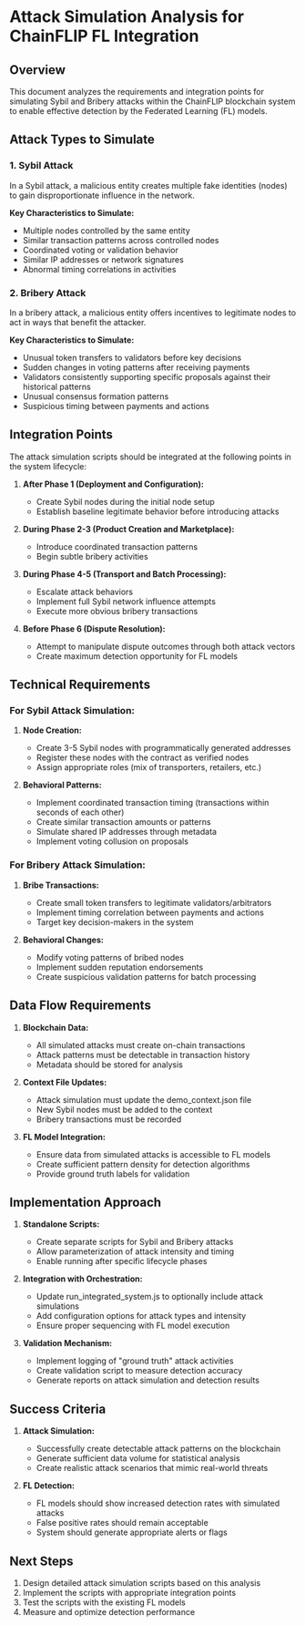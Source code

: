 # Attack Simulation Analysis for ChainFLIP FL Integration

## Overview

This document analyzes the requirements and integration points for simulating Sybil and Bribery attacks within the ChainFLIP blockchain system to enable effective detection by the Federated Learning (FL) models.

## Attack Types to Simulate

### 1. Sybil Attack

In a Sybil attack, a malicious entity creates multiple fake identities (nodes) to gain disproportionate influence in the network.

**Key Characteristics to Simulate:**
- Multiple nodes controlled by the same entity
- Similar transaction patterns across controlled nodes
- Coordinated voting or validation behavior
- Similar IP addresses or network signatures
- Abnormal timing correlations in activities

### 2. Bribery Attack

In a bribery attack, a malicious entity offers incentives to legitimate nodes to act in ways that benefit the attacker.

**Key Characteristics to Simulate:**
- Unusual token transfers to validators before key decisions
- Sudden changes in voting patterns after receiving payments
- Validators consistently supporting specific proposals against their historical patterns
- Unusual consensus formation patterns
- Suspicious timing between payments and actions

## Integration Points

The attack simulation scripts should be integrated at the following points in the system lifecycle:

1. **After Phase 1 (Deployment and Configuration):**
   - Create Sybil nodes during the initial node setup
   - Establish baseline legitimate behavior before introducing attacks

2. **During Phase 2-3 (Product Creation and Marketplace):**
   - Introduce coordinated transaction patterns
   - Begin subtle bribery activities

3. **During Phase 4-5 (Transport and Batch Processing):**
   - Escalate attack behaviors
   - Implement full Sybil network influence attempts
   - Execute more obvious bribery transactions

4. **Before Phase 6 (Dispute Resolution):**
   - Attempt to manipulate dispute outcomes through both attack vectors
   - Create maximum detection opportunity for FL models

## Technical Requirements

### For Sybil Attack Simulation:

1. **Node Creation:**
   - Create 3-5 Sybil nodes with programmatically generated addresses
   - Register these nodes with the contract as verified nodes
   - Assign appropriate roles (mix of transporters, retailers, etc.)

2. **Behavioral Patterns:**
   - Implement coordinated transaction timing (transactions within seconds of each other)
   - Create similar transaction amounts or patterns
   - Simulate shared IP addresses through metadata
   - Implement voting collusion on proposals

### For Bribery Attack Simulation:

1. **Bribe Transactions:**
   - Create small token transfers to legitimate validators/arbitrators
   - Implement timing correlation between payments and actions
   - Target key decision-makers in the system

2. **Behavioral Changes:**
   - Modify voting patterns of bribed nodes
   - Implement sudden reputation endorsements
   - Create suspicious validation patterns for batch processing

## Data Flow Requirements

1. **Blockchain Data:**
   - All simulated attacks must create on-chain transactions
   - Attack patterns must be detectable in transaction history
   - Metadata should be stored for analysis

2. **Context File Updates:**
   - Attack simulation must update the demo_context.json file
   - New Sybil nodes must be added to the context
   - Bribery transactions must be recorded

3. **FL Model Integration:**
   - Ensure data from simulated attacks is accessible to FL models
   - Create sufficient pattern density for detection algorithms
   - Provide ground truth labels for validation

## Implementation Approach

1. **Standalone Scripts:**
   - Create separate scripts for Sybil and Bribery attacks
   - Allow parameterization of attack intensity and timing
   - Enable running after specific lifecycle phases

2. **Integration with Orchestration:**
   - Update run_integrated_system.js to optionally include attack simulations
   - Add configuration options for attack types and intensity
   - Ensure proper sequencing with FL model execution

3. **Validation Mechanism:**
   - Implement logging of "ground truth" attack activities
   - Create validation script to measure detection accuracy
   - Generate reports on attack simulation and detection results

## Success Criteria

1. **Attack Simulation:**
   - Successfully create detectable attack patterns on the blockchain
   - Generate sufficient data volume for statistical analysis
   - Create realistic attack scenarios that mimic real-world threats

2. **FL Detection:**
   - FL models should show increased detection rates with simulated attacks
   - False positive rates should remain acceptable
   - System should generate appropriate alerts or flags

## Next Steps

1. Design detailed attack simulation scripts based on this analysis
2. Implement the scripts with appropriate integration points
3. Test the scripts with the existing FL models
4. Measure and optimize detection performance
